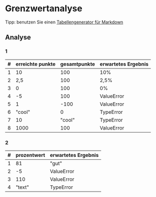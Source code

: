 # Grenzwertanalyse
Tipp: benutzen Sie einen [Tabellengenerator für Markdown](https://www.tablesgenerator.com/markdown_tables)

## Analyse

### 1
| # | erreichte punkte | gesamtpunkte | erwartetes Ergebnis |
|---|------------------|--------------|---------------------|
| 1 | 10               | 100          | 10%                 |
| 2 | 2,5              | 100          | 2,5%                |
| 3 | 0                | 100          | 0%                  |
| 4 | -5               | 100          | ValueError          |
| 5 | 1                | -100         | ValueError          |
| 6 | "cool"           | 0            | TypeError           |
| 7 | 10               | "cool"       | TypeError           |
| 8 | 1000             | 100          | ValueError          |

### 2
| # | prozentwert | erwartetes Ergebnis |
|---|-------------|---------------------|
| 1 | 81          | "gut"               |
| 2 | -5          | ValueError          |
| 3 | 110         | ValueError          |
| 4 | "text"      | TypeError           |
